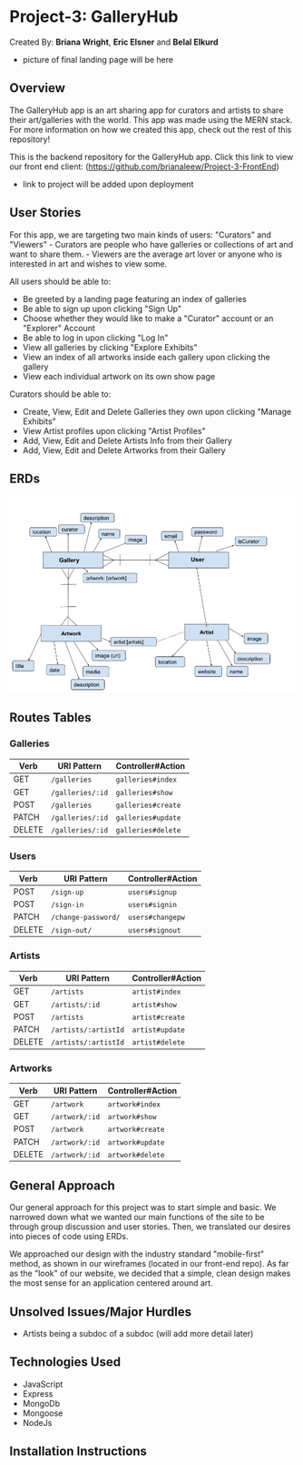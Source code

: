 # Project-3: GalleryHub

Created By: **Briana Wright**, **Eric Elsner** and **Belal Elkurd**

- picture of final landing page will be here

## Overview

The GalleryHub app is an art sharing app for curators and artists to share their art/galleries with the world.
This app was made using the MERN stack. For more information on how we created this app, check out the rest of this repository!

This is the backend repository for the GalleryHub app. Click this link to view our front end client: (https://github.com/brianaleew/Project-3-FrontEnd)

- link to project will be added upon deployment

## User Stories

For this app, we are targeting two main kinds of users: "Curators" and "Viewers" - Curators are people who have galleries or collections of art and want to share them. - Viewers are the average art lover or anyone who is interested in art and wishes to view some.

All users should be able to:

- Be greeted by a landing page featuring an index of galleries
- Be able to sign up upon clicking "Sign Up"
- Choose whether they would like to make a "Curator" account or an "Explorer" Account
- Be able to log in upon clicking "Log In"
- View all galleries by clicking "Explore Exhibits"
- View an index of all artworks inside each gallery upon clicking the gallery
- View each individual artwork on its own show page

Curators should be able to:

- Create, View, Edit and Delete Galleries they own upon clicking "Manage Exhibits"
- View Artist profiles upon clicking "Artist Profiles"
- Add, View, Edit and Delete Artists Info from their Gallery
- Add, View, Edit and Delete Artworks from their Gallery

## ERDs

![ERD Picture ](/Images/finalERD.png)

## Routes Tables

### Galleries

| Verb   | URI Pattern      | Controller#Action  |
| ------ | ---------------- | ------------------ |
| GET    | `/galleries`     | `galleries#index`  |
| GET    | `/galleries/:id` | `galleries#show`   |
| POST   | `/galleries`     | `galleries#create` |
| PATCH  | `/galleries/:id` | `galleries#update` |
| DELETE | `/galleries/:id` | `galleries#delete` |

### Users

| Verb   | URI Pattern         | Controller#Action |
| ------ | ------------------- | ----------------- |
| POST   | `/sign-up`          | `users#signup`    |
| POST   | `/sign-in`          | `users#signin`    |
| PATCH  | `/change-password/` | `users#changepw`  |
| DELETE | `/sign-out/`        | `users#signout`   |

### Artists

| Verb   | URI Pattern          | Controller#Action |
| ------ | -------------------- | ----------------- |
| GET    | `/artists`           | `artist#index`    |
| GET    | `/artists/:id`       | `artist#show`     |
| POST   | `/artists`           | `artist#create`   |
| PATCH  | `/artists/:artistId` | `artist#update`   |
| DELETE | `/artists/:artistId` | `artist#delete`   |

### Artworks

| Verb   | URI Pattern    | Controller#Action |
| ------ | -------------- | ----------------- |
| GET    | `/artwork`     | `artwork#index`   |
| GET    | `/artwork/:id` | `artwork#show`    |
| POST   | `/artwork`     | `artwork#create`  |
| PATCH  | `/artwork/:id` | `artwork#update`  |
| DELETE | `/artwork/:id` | `artwork#delete`  |

## General Approach

Our general approach for this project was to start simple and basic. We narrowed down what we wanted our main functions of the site to be through group discussion and user stories. Then, we translated our desires into pieces of code using ERDs.

We approached our design with the industry standard "mobile-first" method, as shown in our wireframes (located in our front-end repo). As far as the "look" of our website, we decided that a simple, clean design makes the most sense for an application centered around art.

## Unsolved Issues/Major Hurdles

- Artists being a subdoc of a subdoc (will add more detail later)

## Technologies Used

- JavaScript
- Express
- MongoDb
- Mongoose
- NodeJs

## Installation Instructions
